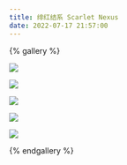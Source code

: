 ```yaml
---
title: 绯红结系 Scarlet Nexus
date: 2022-07-17 21:57:00
---
```


{% gallery %}

![](https://cdn1.tianli0.top/gh/Vikutorika/assets@master/img/SCARLET-NEXUS/Wallpaper_SNX_01_3840x2160.jpg)

![](https://cdn1.tianli0.top/gh/Vikutorika/assets@master/img/SCARLET-NEXUS/Wallpaper_SNX_02_3840x2160.jpg)

![](https://cdn1.tianli0.top/gh/Vikutorika/assets@master/img/SCARLET-NEXUS/Wallpaper_SNX_03_3840x2160.jpg)

![](https://cdn1.tianli0.top/gh/Vikutorika/assets@master/img/SCARLET-NEXUS/Wallpaper_SNX_04_3840x2160.jpg)

![](https://cdn1.tianli0.top/gh/Vikutorika/assets@master/img/SCARLET-NEXUS/Wallpaper_SNX_05_3840x2160.jpg)

{% endgallery %}